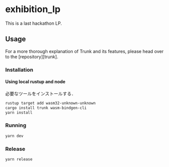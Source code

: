 # exhibition_lp

This is a last hackathon LP.

## Usage

For a more thorough explanation of Trunk and its features, please head over to the [repository][trunk].

### Installation

#### Using local rustup and node

必要なツールをインストールする．

```bash
rustup target add wasm32-unknown-unknown
cargo install trunk wasm-bindgen-cli
yarn install
```

### Running

```bash
yarn dev
```

### Release

```bash
yarn release
```
